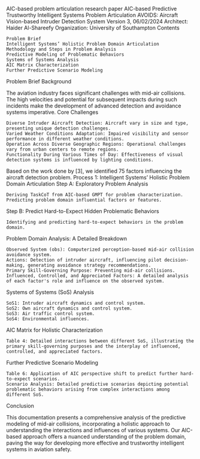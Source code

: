 AIC-based problem articulation research paper 
AIC-based Predictive Trustworthy Intelligent Systems Problem Articulation
AVOIDS: Aircraft Vision-based Intruder Detection System
Version 3, 06/02/2024
Architect: Haider Al-Shareefy
Organization: University of Southampton
Contents

    Problem Brief
    Intelligent Systems’ Holistic Problem Domain Articulation
    Methodology and Steps in Problem Analysis
    Predictive Modeling of Problematic Behaviors
    Systems of Systems Analysis
    AIC Matrix Characterization
    Further Predictive Scenario Modeling

Problem Brief
Background

The aviation industry faces significant challenges with mid-air collisions. The high velocities and potential for subsequent impacts during such incidents make the development of advanced detection and avoidance systems imperative.
Core Challenges

    Diverse Intruder Aircraft Detection: Aircraft vary in size and type, presenting unique detection challenges.
    Varied Weather Conditions Adaptation: Impaired visibility and sensor performance in different weather conditions.
    Operation Across Diverse Geographic Regions: Operational challenges vary from urban centers to remote regions.
    Functionality During Various Times of Day: Effectiveness of visual detection systems is influenced by lighting conditions.

Based on the work done by [3], we identified 75 factors influencing the aircraft detection problem.
Process 1: Intelligent Systems’ Holistic Problem Domain Articulation
Step A: Exploratory Problem Analysis

    Deriving TaskCoT from AIC-based GMPT for problem characterization.
    Predicting problem domain influential factors or features.

Step B: Predict Hard-to-Expect Hidden Problematic Behaviors

    Identifying and predicting hard-to-expect behaviors in the problem domain.

Problem Domain Analysis: A Detailed Breakdown

    Observed System (obs): Computerized perception-based mid-air collision avoidance system.
    Actions: Detection of intruder aircraft, influencing pilot decision-making, generating avoidance strategy recommendations.
    Primary Skill-Governing Purpose: Preventing mid-air collisions.
    Influenced, Controlled, and Appreciated Factors: A detailed analysis of each factor's role and influence on the observed system.

Systems of Systems (SoS) Analysis

    SoS1: Intruder aircraft dynamics and control system.
    SoS2: Own aircraft dynamics and control system.
    SoS3: Air traffic control system.
    SoS4: Environmental influences.

AIC Matrix for Holistic Characterization

    Table 4: Detailed interactions between different SoS, illustrating the primary skill-governing purposes and the interplay of influenced, controlled, and appreciated factors.

Further Predictive Scenario Modeling

    Table 6: Application of AIC perspective shift to predict further hard-to-expect scenarios.
    Scenario Analysis: Detailed predictive scenarios depicting potential problematic behaviors arising from complex interactions among different SoS.

Conclusion

This documentation presents a comprehensive analysis of the predictive modeling of mid-air collisions, incorporating a holistic approach to understanding the interactions and influences of various systems. Our AIC-based approach offers a nuanced understanding of the problem domain, paving the way for developing more effective and trustworthy intelligent systems in aviation safety.

